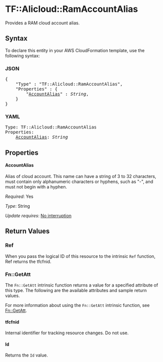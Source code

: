 # TF::Alicloud::RamAccountAlias

Provides a RAM cloud account alias.

## Syntax

To declare this entity in your AWS CloudFormation template, use the following syntax:

### JSON

<pre>
{
    "Type" : "TF::Alicloud::RamAccountAlias",
    "Properties" : {
        "<a href="#accountalias" title="AccountAlias">AccountAlias</a>" : <i>String</i>,
    }
}
</pre>

### YAML

<pre>
Type: TF::Alicloud::RamAccountAlias
Properties:
    <a href="#accountalias" title="AccountAlias">AccountAlias</a>: <i>String</i>
</pre>

## Properties

#### AccountAlias

Alias of cloud account. This name can have a string of 3 to 32 characters, must contain only alphanumeric characters or hyphens, such as "-", and must not begin with a hyphen.

_Required_: Yes

_Type_: String

_Update requires_: [No interruption](https://docs.aws.amazon.com/AWSCloudFormation/latest/UserGuide/using-cfn-updating-stacks-update-behaviors.html#update-no-interrupt)

## Return Values

### Ref

When you pass the logical ID of this resource to the intrinsic `Ref` function, Ref returns the tfcfnid.

### Fn::GetAtt

The `Fn::GetAtt` intrinsic function returns a value for a specified attribute of this type. The following are the available attributes and sample return values.

For more information about using the `Fn::GetAtt` intrinsic function, see [Fn::GetAtt](https://docs.aws.amazon.com/AWSCloudFormation/latest/UserGuide/intrinsic-function-reference-getatt.html).

#### tfcfnid

Internal identifier for tracking resource changes. Do not use.

#### Id

Returns the <code>Id</code> value.

